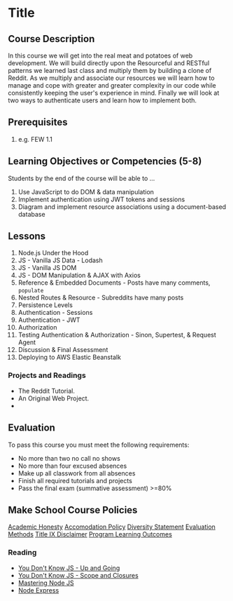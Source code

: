 # Title 

## Course Description

In this course we will get into the real meat and potatoes of web development. We will build directly upon the Resourceful and RESTful patterns we learned last class and multiply them by building a clone of Reddit. As we multiply and associate our resources we will learn how to manage and cope with greater and greater complexity in our code while consistently keeping the user's experience in mind. Finally we will look at two ways to authenticate users and learn how to implement both.

## Prerequisites

1. e.g. FEW 1.1

## Learning Objectives or Competencies (5-8)

Students by the end of the course will be able to ...

1. Use JavaScript to do DOM & data manipulation
1. Implement authentication using JWT tokens and sessions
1. Diagram and implement resource associations using a document-based database

## Lessons

1. Node.js Under the Hood 
1. JS - Vanilla JS Data - Lodash
1. JS - Vanilla JS DOM
1. JS - DOM Manipulation & AJAX with Axios
1. Reference & Embedded Documents - Posts have many comments, `populate`
1. Nested Routes & Resource - Subreddits have many posts
1. Persistence Levels
1. Authentication - Sessions
1. Authentication - JWT
1. Authorization
1. Testing Authentication & Authorization - Sinon, Supertest, & Request Agent
1. Discussion & Final Assessment
1. Deploying to AWS Elastic Beanstalk

### Projects and Readings

- The Reddit Tutorial.
- An Original Web Project.
- 

## Evaluation

To pass this course you must meet the following requirements:

- No more than two no call no shows
- No more than four excused absences
- Make up all classwork from all absences
- Finish all required tutorials and projects
- Pass the final exam (summative assessment) >=80%

## Make School Course Policies

[Academic Honesty](https://github.com/Product-College-Courses/Common-Syllabus-Sections/blob/master/Academic-Honesty-and-Plagiarism.md)
[Accomodation Policy](https://github.com/Product-College-Courses/Common-Syllabus-Sections/blob/master/Accommodation-Policy.md)
[Diversity Statement](https://github.com/Product-College-Courses/Common-Syllabus-Sections/blob/master/Diversity-Statement.md)
[Evaluation Methods](https://github.com/Product-College-Courses/Common-Syllabus-Sections/blob/master/Evaluation-Methods.md)
[Title IX Disclaimer](https://github.com/Product-College-Courses/Common-Syllabus-Sections/blob/master/Evaluations-Title-X-Disclaimer.md)
[Program Learning Outcomes](https://github.com/Product-College-Courses/Common-Syllabus-Sections/blob/master/Program-Learning-Outcomes.md)


### Reading 

- [You Don't Know JS - Up and Going](https://github.com/getify/You-Dont-Know-JS/blob/master/up%20&%20going/README.md#you-dont-know-js-up--going)
- [You Don't Know JS - Scope and Closures](https://github.com/getify/You-Dont-Know-JS/blob/master/scope%20&%20closures/README.md#you-dont-know-js-scope--closures)
- [Mastering Node JS](http://visionmedia.github.io/masteringnode/book.html)
- [Node Express ](https://anotheruiguy.gitbooks.io/nodeexpreslibsass_from-scratch/content/)
